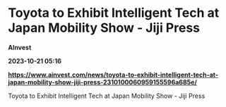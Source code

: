 # Toyota to Exhibit Intelligent Tech at Japan Mobility Show - Jiji Press
**AInvest**

**2023-10-21 05:16**

**https://www.ainvest.com/news/toyota-to-exhibit-intelligent-tech-at-japan-mobility-show-jiji-press-2310100060959155596a685e/**

Toyota to Exhibit Intelligent Tech at Japan Mobility Show - Jiji Press